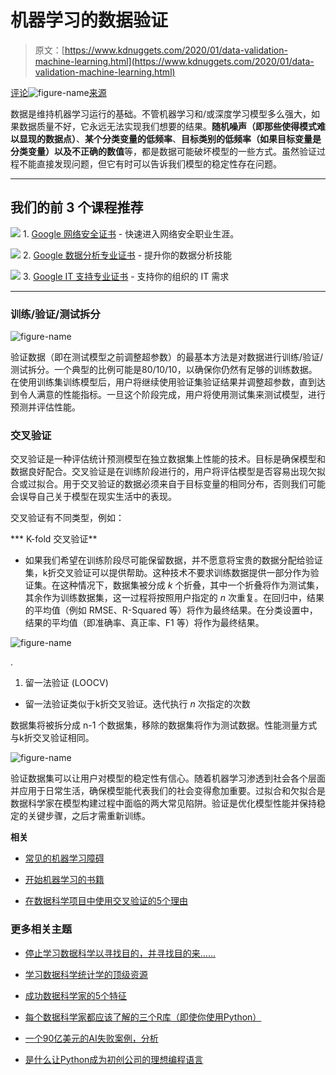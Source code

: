 # 机器学习的数据验证

> 原文：[https://www.kdnuggets.com/2020/01/data-validation-machine-learning.html](https://www.kdnuggets.com/2020/01/data-validation-machine-learning.html)

[评论](#coments)![figure-name](../Images/e306e2b39a6b142c0e4ef9a749a5f069.png)[来源](https://i.stack.imgur.com/nr41H.png)

数据是维持机器学习运行的基础。不管机器学习和/或深度学习模型多么强大，如果数据质量不好，它永远无法实现我们想要的结果。**随机噪声（即那些使得模式难以显现的数据点）**、**某个分类变量的低频率**、**目标类别的低频率（如果目标变量是分类变量）**以及**不正确的数值**等，都是数据可能破坏模型的一些方式。虽然验证过程不能直接发现问题，但它有时可以告诉我们模型的稳定性存在问题。

* * *

## 我们的前 3 个课程推荐

![](../Images/0244c01ba9267c002ef39d4907e0b8fb.png) 1\. [Google 网络安全证书](https://www.kdnuggets.com/google-cybersecurity) - 快速进入网络安全职业生涯。

![](../Images/e225c49c3c91745821c8c0368bf04711.png) 2\. [Google 数据分析专业证书](https://www.kdnuggets.com/google-data-analytics) - 提升你的数据分析技能

![](../Images/0244c01ba9267c002ef39d4907e0b8fb.png) 3\. [Google IT 支持专业证书](https://www.kdnuggets.com/google-itsupport) - 支持你的组织的 IT 需求

* * *

### 训练/验证/测试拆分

![figure-name](../Images/25bb23914800153c31adc3ee78148be1.png)

验证数据（即在测试模型之前调整超参数）的最基本方法是对数据进行训练/验证/测试拆分。一个典型的比例可能是80/10/10，以确保你仍然有足够的训练数据。在使用训练集训练模型后，用户将继续使用验证集验证结果并调整超参数，直到达到令人满意的性能指标。一旦这个阶段完成，用户将使用测试集来测试模型，进行预测并评估性能。

### 交叉验证

交叉验证是一种评估统计预测模型在独立数据集上性能的技术。目标是确保模型和数据良好配合。交叉验证是在训练阶段进行的，用户将评估模型是否容易出现欠拟合或过拟合。用于交叉验证的数据必须来自于目标变量的相同分布，否则我们可能会误导自己关于模型在现实生活中的表现。

交叉验证有不同类型，例如：

***   K-fold 交叉验证**

+   如果我们希望在训练阶段尽可能保留数据，并不愿意将宝贵的数据分配给验证集，k折交叉验证可以提供帮助。这种技术不要求训练数据提供一部分作为验证集。在这种情况下，数据集被分成 *k* 个折叠，其中一个折叠将作为测试集，其余作为训练数据集，这一过程将按照用户指定的 *n* 次重复。在回归中，结果的平均值（例如 RMSE、R-Squared 等）将作为最终结果。在分类设置中，结果的平均值（即准确率、真正率、F1 等）将作为最终结果。

![figure-name](../Images/f54ddfc94a93d5a96c6e33e9d386cc7e.png)

.

1.  留一法验证 (LOOCV)

+   留一法验证类似于k折交叉验证。迭代执行 *n* 次指定的次数

数据集将被拆分成 n-1 个数据集，移除的数据集将作为测试数据。性能测量方式与k折交叉验证相同。

![figure-name](../Images/176d9714fc99e9812bdff25ec0540d82.png)

验证数据集可以让用户对模型的稳定性有信心。随着机器学习渗透到社会各个层面并应用于日常生活，确保模型能代表我们的社会变得愈加重要。过拟合和欠拟合是数据科学家在模型构建过程中面临的两大常见陷阱。验证是优化模型性能并保持稳定的关键步骤，之后才需重新训练。

**相关**

+   [常见的机器学习障碍](/2019/09/mathworks-common-machine-learning-obstacles.html)

+   [开始机器学习的书籍](/2020/01/book-start-machine-learning.html)

+   [在数据科学项目中使用交叉验证的5个理由](/2018/10/5-reasons-cross-validation-data-science-projects.html)

### 更多相关主题

+   [停止学习数据科学以寻找目的，并寻找目的来……](https://www.kdnuggets.com/2021/12/stop-learning-data-science-find-purpose.html)

+   [学习数据科学统计学的顶级资源](https://www.kdnuggets.com/2021/12/springboard-top-resources-learn-data-science-statistics.html)

+   [成功数据科学家的5个特征](https://www.kdnuggets.com/2021/12/5-characteristics-successful-data-scientist.html)

+   [每个数据科学家都应该了解的三个R库（即使你使用Python）](https://www.kdnuggets.com/2021/12/three-r-libraries-every-data-scientist-know-even-python.html)

+   [一个90亿美元的AI失败案例，分析](https://www.kdnuggets.com/2021/12/9b-ai-failure-examined.html)

+   [是什么让Python成为初创公司的理想编程语言](https://www.kdnuggets.com/2021/12/makes-python-ideal-programming-language-startups.html)
